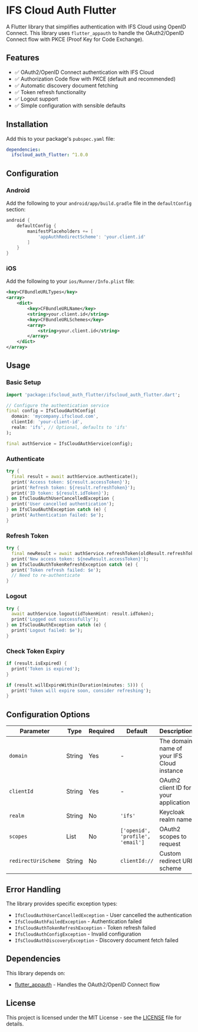# IFS Cloud Auth Flutter

A Flutter library that simplifies authentication with IFS Cloud using OpenID Connect. This library uses `flutter_appauth` to handle the OAuth2/OpenID Connect flow with PKCE (Proof Key for Code Exchange).

## Features

- ✅ OAuth2/OpenID Connect authentication with IFS Cloud
- ✅ Authorization Code flow with PKCE (default and recommended)
- ✅ Automatic discovery document fetching
- ✅ Token refresh functionality
- ✅ Logout support
- ✅ Simple configuration with sensible defaults

## Installation

Add this to your package's `pubspec.yaml` file:

```yaml
dependencies:
  ifscloud_auth_flutter: ^1.0.0
```

## Configuration

### Android

Add the following to your `android/app/build.gradle` file in the `defaultConfig` section:

```gradle
android {
    defaultConfig {
        manifestPlaceholders += [
            'appAuthRedirectScheme': 'your.client.id'
        ]
    }
}
```

### iOS

Add the following to your `ios/Runner/Info.plist` file:

```xml
<key>CFBundleURLTypes</key>
<array>
    <dict>
        <key>CFBundleURLName</key>
        <string>your.client.id</string>
        <key>CFBundleURLSchemes</key>
        <array>
            <string>your.client.id</string>
        </array>
    </dict>
</array>
```

## Usage

### Basic Setup

```dart
import 'package:ifscloud_auth_flutter/ifscloud_auth_flutter.dart';

// Configure the authentication service
final config = IfsCloudAuthConfig(
  domain: 'mycompany.ifscloud.com',
  clientId: 'your-client-id',
  realm: 'ifs', // Optional, defaults to 'ifs'
);

final authService = IfsCloudAuthService(config);
```

### Authenticate

```dart
try {
  final result = await authService.authenticate();
  print('Access token: ${result.accessToken}');
  print('Refresh token: ${result.refreshToken}');
  print('ID token: ${result.idToken}');
} on IfsCloudAuthUserCancelledException {
  print('User cancelled authentication');
} on IfsCloudAuthException catch (e) {
  print('Authentication failed: $e');
}
```

### Refresh Token

```dart
try {
  final newResult = await authService.refreshToken(oldResult.refreshToken!);
  print('New access token: ${newResult.accessToken}');
} on IfsCloudAuthTokenRefreshException catch (e) {
  print('Token refresh failed: $e');
  // Need to re-authenticate
}
```

### Logout

```dart
try {
  await authService.logout(idTokenHint: result.idToken);
  print('Logged out successfully');
} on IfsCloudAuthException catch (e) {
  print('Logout failed: $e');
}
```

### Check Token Expiry

```dart
if (result.isExpired) {
  print('Token is expired');
}

if (result.willExpireWithin(Duration(minutes: 5))) {
  print('Token will expire soon, consider refreshing');
}
```

## Configuration Options

| Parameter | Type | Required | Default | Description |
|-----------|------|----------|---------|-------------|
| `domain` | String | Yes | - | The domain name of your IFS Cloud instance |
| `clientId` | String | Yes | - | OAuth2 client ID for your application |
| `realm` | String | No | `'ifs'` | Keycloak realm name |
| `scopes` | List<String> | No | `['openid', 'profile', 'email']` | OAuth2 scopes to request |
| `redirectUriScheme` | String | No | `clientId://` | Custom redirect URI scheme |

## Error Handling

The library provides specific exception types:

- `IfsCloudAuthUserCancelledException` - User cancelled the authentication
- `IfsCloudAuthFailedException` - Authentication failed
- `IfsCloudAuthTokenRefreshException` - Token refresh failed
- `IfsCloudAuthConfigException` - Invalid configuration
- `IfsCloudAuthDiscoveryException` - Discovery document fetch failed

## Dependencies

This library depends on:
- [flutter_appauth](https://pub.dev/packages/flutter_appauth) - Handles the OAuth2/OpenID Connect flow

## License

This project is licensed under the MIT License - see the [LICENSE](LICENSE) file for details.
